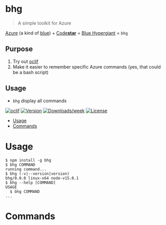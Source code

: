 # bhg

> A simple toolkit for Azure

[Azure](https://azure.microsoft.com/en-us/) (a kind of [blue](https://en.wikipedia.org/wiki/Azure_(color))) + [Code**star**](https://code-star.github.io) = [Blue Hypergiant](https://en.wikipedia.org/wiki/Hypergiant#Blue_hypergiants) = `bhg`

## Purpose

1. Try out [oclif](https://oclif.io/)
2. Make it easier to remember specific Azure commands (yes, that could be a bash script)

## Usage

- `bhg` display all commands



[![oclif](https://img.shields.io/badge/cli-oclif-brightgreen.svg)](https://oclif.io)
[![Version](https://img.shields.io/npm/v/bhg.svg)](https://npmjs.org/package/bhg)
[![Downloads/week](https://img.shields.io/npm/dw/bhg.svg)](https://npmjs.org/package/bhg)
[![License](https://img.shields.io/npm/l/bhg.svg)](https://github.com/mdvanes/bhg/blob/master/package.json)

<!-- toc -->
* [Usage](#usage)
* [Commands](#commands)
<!-- tocstop -->
# Usage
<!-- usage -->
```sh-session
$ npm install -g bhg
$ bhg COMMAND
running command...
$ bhg (-v|--version|version)
bhg/0.0.0 linux-x64 node-v15.0.1
$ bhg --help [COMMAND]
USAGE
  $ bhg COMMAND
...
```
<!-- usagestop -->
# Commands
<!-- commands -->

<!-- commandsstop -->
